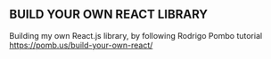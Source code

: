 ## BUILD YOUR OWN REACT LIBRARY

Building my own React.js library, by following Rodrigo Pombo tutorial
https://pomb.us/build-your-own-react/
